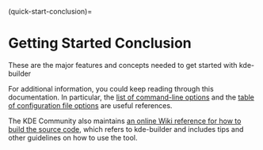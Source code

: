 (quick-start-conclusion)=
# Getting Started Conclusion

These are the major features and concepts needed to get started with kde-builder

For additional information, you could keep reading through this
documentation. In particular, the [list of command-line
options](../chapter_05/supported-cmdline-params) and the [table of configuration file
options](../chapter_04/conf-options-table) are useful references.

The KDE Community also maintains [an online Wiki reference for how to
build the source
code](https://community.kde.org/Guidelines_and_HOWTOs/Build_from_source),
which refers to kde-builder and includes tips and other guidelines on
how to use the tool.
